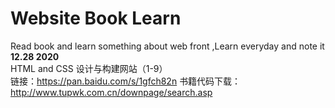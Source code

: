 # Website Book Learn
Read book and learn something about web front ,Learn everyday and note it <br>
**12.28 2020**<br>
HTML and CSS 设计与构建网站（1-9）<br>
链接：https://pan.baidu.com/s/1gfch82n
书籍代码下载：http://www.tupwk.com.cn/downpage/search.asp


